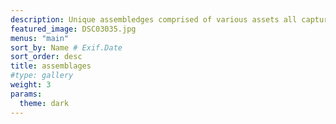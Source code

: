 ```yaml
---
description: Unique assembledges comprised of various assets all captured or created by yours truly.
featured_image: DSC03035.jpg
menus: "main"
sort_by: Name # Exif.Date
sort_order: desc
title: assemblages
#type: gallery
weight: 3
params:
  theme: dark
---
```

